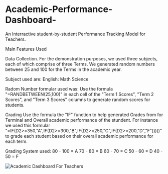 # Academic-Performance-Dashboard-
An Interractive student-by-student Performance Tracking Model for Teachers.

Main Features Used

Data Collection.
For the demonstration purposes, we used three subjects, each of which comprise of three Terms. We generated random numbers between 25 and 100 for the Terms in the academic year.

Subject used are:
English: 
Math
Science

Radom Number formular used was:
Use the formula "=RANDBETWEEN(25,100)" in each cell of the "Term 1 Scores", "Term 2 Scores", and "Term 3 Scores" columns to generate random scores for students.

Grading
Use the formula the "IF" function to help generated Grades from for Terminal and Overall academic performance of the stundent. For instance we used this formular "=IF(D2>=350,"A",IF(D2>=300,"B",IF(D2>=250,"C",IF(D2>=200,"D","F")))))" to grade each student based on their overall academic performance for each term.

Grading System used:
80 - 100 = A
70 - 80 = B
60 - 70 = C
50 - 60 = D
40 - 50 = F

![Academic Dashboard For Teachers](https://github.com/Ultra-rrich/Academic-Performance-Dashboard-/assets/59056174/1e86c938-b4ed-4a49-be5d-6f5cf200045a)

